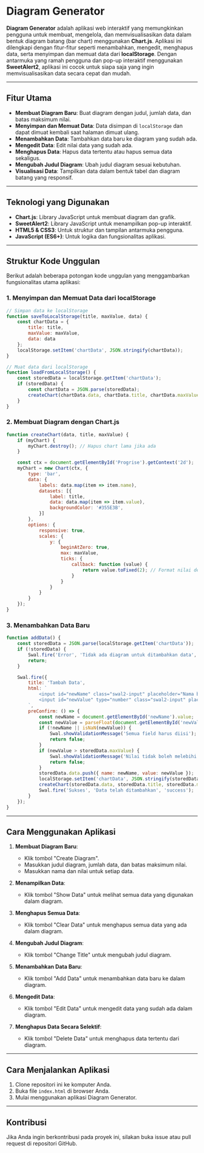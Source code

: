 # Diagram Generator

**Diagram Generator** adalah aplikasi web interaktif yang memungkinkan pengguna untuk membuat, mengelola, dan memvisualisasikan data dalam bentuk diagram batang (bar chart) menggunakan **Chart.js**. Aplikasi ini dilengkapi dengan fitur-fitur seperti menambahkan, mengedit, menghapus data, serta menyimpan dan memuat data dari **localStorage**. Dengan antarmuka yang ramah pengguna dan pop-up interaktif menggunakan **SweetAlert2**, aplikasi ini cocok untuk siapa saja yang ingin memvisualisasikan data secara cepat dan mudah.

---

## Fitur Utama

- **Membuat Diagram Baru**: Buat diagram dengan judul, jumlah data, dan batas maksimum nilai.
- **Menyimpan dan Memuat Data**: Data disimpan di `localStorage` dan dapat dimuat kembali saat halaman dimuat ulang.
- **Menambahkan Data**: Tambahkan data baru ke diagram yang sudah ada.
- **Mengedit Data**: Edit nilai data yang sudah ada.
- **Menghapus Data**: Hapus data tertentu atau hapus semua data sekaligus.
- **Mengubah Judul Diagram**: Ubah judul diagram sesuai kebutuhan.
- **Visualisasi Data**: Tampilkan data dalam bentuk tabel dan diagram batang yang responsif.

---

## Teknologi yang Digunakan

- **Chart.js**: Library JavaScript untuk membuat diagram dan grafik.
- **SweetAlert2**: Library JavaScript untuk menampilkan pop-up interaktif.
- **HTML5 & CSS3**: Untuk struktur dan tampilan antarmuka pengguna.
- **JavaScript (ES6+)**: Untuk logika dan fungsionalitas aplikasi.

---

## Struktur Kode Unggulan

Berikut adalah beberapa potongan kode unggulan yang menggambarkan fungsionalitas utama aplikasi:

### 1. **Menyimpan dan Memuat Data dari localStorage**

```javascript
// Simpan data ke localStorage
function saveToLocalStorage(title, maxValue, data) {
    const chartData = {
        title: title,
        maxValue: maxValue,
        data: data
    };
    localStorage.setItem('chartData', JSON.stringify(chartData));
}

// Muat data dari localStorage
function loadFromLocalStorage() {
    const storedData = localStorage.getItem('chartData');
    if (storedData) {
        const chartData = JSON.parse(storedData);
        createChart(chartData.data, chartData.title, chartData.maxValue);
    }
}
```

### 2. **Membuat Diagram dengan Chart.js**

```javascript
function createChart(data, title, maxValue) {
    if (myChart) {
        myChart.destroy(); // Hapus chart lama jika ada
    }

    const ctx = document.getElementById('Progrise').getContext('2d');
    myChart = new Chart(ctx, {
        type: 'bar',
        data: {
            labels: data.map(item => item.name),
            datasets: [{
                label: title,
                data: data.map(item => item.value),
                backgroundColor: '#355E3B',
            }]
        },
        options: {
            responsive: true,
            scales: {
                y: {
                    beginAtZero: true,
                    max: maxValue,
                    ticks: {
                        callback: function (value) {
                            return value.toFixed(2); // Format nilai dengan 2 desimal
                        }
                    }
                }
            }
        }
    });
}
```

### 3. **Menambahkan Data Baru**

```javascript
function addData() {
    const storedData = JSON.parse(localStorage.getItem('chartData'));
    if (!storedData) {
        Swal.fire('Error', 'Tidak ada diagram untuk ditambahkan data', 'error');
        return;
    }

    Swal.fire({
        title: 'Tambah Data',
        html: `
            <input id="newName" class="swal2-input" placeholder="Nama baru">
            <input id="newValue" type="number" class="swal2-input" placeholder="Nilai baru" min="0" step="0.01">
        `,
        preConfirm: () => {
            const newName = document.getElementById('newName').value;
            const newValue = parseFloat(document.getElementById('newValue').value);
            if (!newName || isNaN(newValue)) {
                Swal.showValidationMessage('Semua field harus diisi');
                return false;
            }
            if (newValue > storedData.maxValue) {
                Swal.showValidationMessage('Nilai tidak boleh melebihi batas maksimum ');
                return false;
            }
            storedData.data.push({ name: newName, value: newValue });
            localStorage.setItem('chartData', JSON.stringify(storedData));
            createChart(storedData.data, storedData.title, storedData.maxValue);
            Swal.fire('Sukses', 'Data telah ditambahkan', 'success');
        }
    });
}
```

---

## Cara Menggunakan Aplikasi

1. **Membuat Diagram Baru**:
   - Klik tombol "Create Diagram".
   - Masukkan judul diagram, jumlah data, dan batas maksimum nilai.
   - Masukkan nama dan nilai untuk setiap data.

2. **Menampilkan Data**:
   - Klik tombol "Show Data" untuk melihat semua data yang digunakan dalam diagram.

3. **Menghapus Semua Data**:
   - Klik tombol "Clear Data" untuk menghapus semua data yang ada dalam diagram.

4. **Mengubah Judul Diagram**:
   - Klik tombol "Change Title" untuk mengubah judul diagram.

5. **Menambahkan Data Baru**:
   - Klik tombol "Add Data" untuk menambahkan data baru ke dalam diagram.

6. **Mengedit Data**:
   - Klik tombol "Edit Data" untuk mengedit data yang sudah ada dalam diagram.

7. **Menghapus Data Secara Selektif**:
   - Klik tombol "Delete Data" untuk menghapus data tertentu dari diagram.

---

## Cara Menjalankan Aplikasi

1. Clone repositori ini ke komputer Anda.
2. Buka file `index.html` di browser Anda.
3. Mulai menggunakan aplikasi Diagram Generator.

---

## Kontribusi

Jika Anda ingin berkontribusi pada proyek ini, silakan buka issue atau pull request di repositori GitHub.



